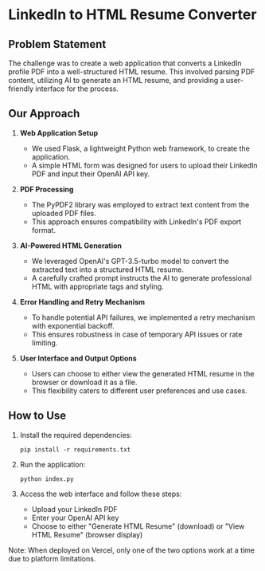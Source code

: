 # LinkedIn to HTML Resume Converter

## Problem Statement
The challenge was to create a web application that converts a LinkedIn profile PDF into a well-structured HTML resume. This involved parsing PDF content, utilizing AI to generate an HTML resume, and providing a user-friendly interface for the process.

## Our Approach

1. **Web Application Setup**
   - We used Flask, a lightweight Python web framework, to create the application.
   - A simple HTML form was designed for users to upload their LinkedIn PDF and input their OpenAI API key.

2. **PDF Processing**
   - The PyPDF2 library was employed to extract text content from the uploaded PDF files.
   - This approach ensures compatibility with LinkedIn's PDF export format.

3. **AI-Powered HTML Generation**
   - We leveraged OpenAI's GPT-3.5-turbo model to convert the extracted text into a structured HTML resume.
   - A carefully crafted prompt instructs the AI to generate professional HTML with appropriate tags and styling.

4. **Error Handling and Retry Mechanism**
   - To handle potential API failures, we implemented a retry mechanism with exponential backoff.
   - This ensures robustness in case of temporary API issues or rate limiting.

5. **User Interface and Output Options**
   - Users can choose to either view the generated HTML resume in the browser or download it as a file.
   - This flexibility caters to different user preferences and use cases.

## How to Use

1. Install the required dependencies:
   ```
   pip install -r requirements.txt
   ```

2. Run the application:
   ```
   python index.py
   ```

3. Access the web interface and follow these steps:
   - Upload your LinkedIn PDF
   - Enter your OpenAI API key
   - Choose to either "Generate HTML Resume" (download) or "View HTML Resume" (browser display)

Note: When deployed on Vercel, only one of the two options work at a time due to platform limitations.

